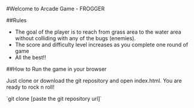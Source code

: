 #Welcome to Arcade Game - FROGGER

##Rules

<ul>
<li>The goal of the player is to reach from grass area to the water area without colliding with any of the bugs (enemies). </li>
<li>The score and difficulty level increases as you complete one round of game </li>
<li> All the best!! </li>
</ul> 

##How to Run the game in your browser

<p> Just clone or download the git repository and open index.html. You are ready to rock  n roll! 
<p> `git clone [paste the git repository url]`